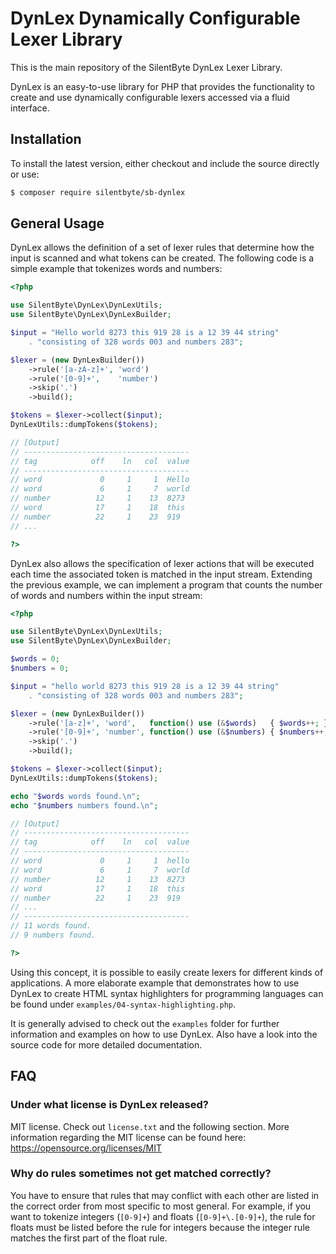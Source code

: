 
DynLex Dynamically Configurable Lexer Library
=============================================

This is the main repository of the SilentByte DynLex Lexer Library.

DynLex is an easy-to-use library for PHP that provides the functionality to create and use dynamically configurable lexers accessed via a fluid interface.


## Installation

To install the latest version, either checkout and include the source directly or use:

```bash
$ composer require silentbyte/sb-dynlex
```


## General Usage

DynLex allows the definition of a set of lexer rules that determine how the input is scanned and what tokens can be created. The following code is a simple example that tokenizes words and numbers:

```php
<?php

use SilentByte\DynLex\DynLexUtils;
use SilentByte\DynLex\DynLexBuilder;

$input = "Hello world 8273 this 919 28 is a 12 39 44 string"
    . "consisting of 328 words 003 and numbers 283";

$lexer = (new DynLexBuilder())
    ->rule('[a-zA-z]+', 'word')
    ->rule('[0-9]+',    'number')
    ->skip('.')
    ->build();

$tokens = $lexer->collect($input);
DynLexUtils::dumpTokens($tokens);

// [Output]
// -------------------------------------
// tag            off    ln   col  value
// -------------------------------------
// word             0     1     1  Hello
// word             6     1     7  world
// number          12     1    13  8273
// word            17     1    18  this
// number          22     1    23  919
// ...

?>
```

DynLex also allows the specification of lexer actions that will be executed each time the associated token is matched in the input stream. Extending the previous example, we can implement a program that counts the number of words and numbers within the input stream:

```php
<?php

use SilentByte\DynLex\DynLexUtils;
use SilentByte\DynLex\DynLexBuilder;

$words = 0;
$numbers = 0;

$input = "hello world 8273 this 919 28 is a 12 39 44 string"
    . "consisting of 328 words 003 and numbers 283";

$lexer = (new DynLexBuilder())
    ->rule('[a-z]+', 'word',   function() use (&$words)   { $words++; })
    ->rule('[0-9]+', 'number', function() use (&$numbers) { $numbers++; })
    ->skip('.')
    ->build();

$tokens = $lexer->collect($input);
DynLexUtils::dumpTokens($tokens);

echo "$words words found.\n";
echo "$numbers numbers found.\n";

// [Output]
// -------------------------------------
// tag            off    ln   col  value
// -------------------------------------
// word             0     1     1  hello
// word             6     1     7  world
// number          12     1    13  8273
// word            17     1    18  this
// number          22     1    23  919
// ...
// -------------------------------------
// 11 words found.
// 9 numbers found.

?>
```

Using this concept, it is possible to easily create lexers for different kinds of applications. A more elaborate example that demonstrates how to use DynLex to create HTML syntax highlighters for programming languages can be found under `examples/04-syntax-highlighting.php`.

It is generally advised to check out the `examples` folder for further information and examples on how to use DynLex. Also have a look into the source code for more detailed documentation.


## FAQ

### Under what license is DynLex released?
MIT license. Check out `license.txt` and the following section. More information regarding the MIT license can be found here: <https://opensource.org/licenses/MIT>

### Why do rules sometimes not get matched correctly?
You have to ensure that rules that may conflict with each other are listed in the correct order from most specific to most general. For example, if you want to tokenize integers (`[0-9]+`) and floats (`[0-9]+\.[0-9]+`), the rule for floats must be listed before the rule for integers because the integer rule matches the first part of the float rule.

